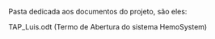 
Pasta dedicada aos documentos do projeto, são eles:

TAP_Luis.odt (Termo de Abertura do sistema HemoSystem)
